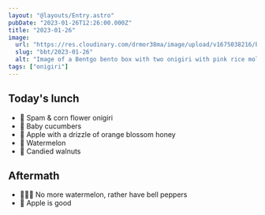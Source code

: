 ```yaml
---
layout: "@layouts/Entry.astro"
pubDate: "2023-01-26T12:26:00.000Z"
title: "2023-01-26"
image:
  url: "https://res.cloudinary.com/drmor38ma/image/upload/v1675038216/bbt/2023-01-26.jpg"
  slug: "bbt/2023-01-26"
  alt: "Image of a Bentgo bento box with two onigiri with pink rice molded into flowers, baby cucumbers, apple chunks covered in honey, watermelon, and candied walnuts"
tags: ["onigiri"]
---
```


## Today's lunch

- 🌸 Spam & corn flower onigiri
- 🥒 Baby cucumbers
- 🍯 Apple with a drizzle of orange blossom honey
- 🍉 Watermelon
- 🍫 Candied walnuts

## Aftermath

- 🙅🏻‍♀️ No more watermelon, rather have bell peppers
- 🍎 Apple is good
